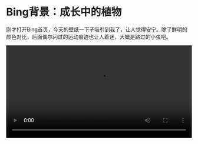 # Bing背景：成长中的植物



刚才打开Bing首页，今天的壁纸一下子吸引到我了，让人觉得安宁。除了鲜明的颜色对比，后面偶尔闪过的运动痕迹也让人着迷，大概是路过的小虫吧。

<video src="/video/growingtree.mp4" style="width:100%;" controls="controls">
	Your browser doesn't support video tag
</video>
<script>document.querySelector('video').muted = true;</script>

